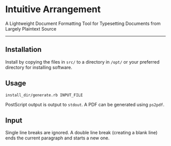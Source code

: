 # Intuitive Arrangement
A Lightweight Document Formatting Tool for Typesetting Documents from Largely Plaintext Source

---

## Installation
Install by copying the files in `src/` to a directory in `/opt/` or your preferred directory for installing software.

## Usage
```
install_dir/generate.rb INPUT_FILE
```
PostScript output is output to `stdout`. A PDF can be generated using `ps2pdf`.

## Input
Single line breaks are ignored. A double line break (creating a blank line) ends the current paragraph and starts a new one.
